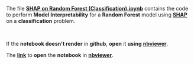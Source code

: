 The file [**SHAP on Random Forest (Classification).ipynb**](https://github.com/mohitr7/model-interpretability-for-machine-learning-models/blob/master/shap/classification/SHAP%20on%20Random%20Forest%20(Classification).ipynb) contains the code to perform **Model Interpretability** for a **Random Forest** model using [**SHAP**](https://github.com/slundberg/shap) on a **classification** problem.

<br>

If the **notebook doesn't render** in **github**, **open** it **using** [**nbviewer**](https://nbviewer.jupyter.org/).


The [**link**](https://nbviewer.jupyter.org/github/mohitr7/model-interpretability-for-machine-learning-models/blob/master/shap/classification/SHAP%20on%20Random%20Forest%20%28Classification%29.ipynb) to **open** the **notebook** in [**nbviewer**](https://nbviewer.jupyter.org/).
